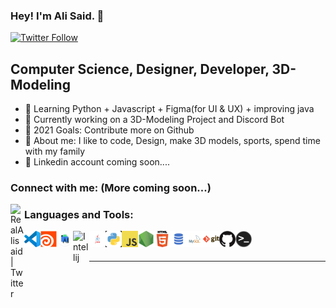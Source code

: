 ### Hey! I'm Ali Said. 👋

[![Twitter Follow](https://img.shields.io/twitter/follow/RealAliSaid?color=1DA1F2&logo=twitter&style=for-the-badge)](https://twitter.com/intent/follow?original_referer=https%3A%2F%2Fgithub.com%2FRealAliSaid&screen_name=RealAliSaid)

## Computer Science, Designer, Developer, 3D-Modeling

- 🔴 Learning Python + Javascript + Figma(for UI & UX) + improving java
- 🔴 Currently working on a 3D-Modeling Project and Discord Bot
- 🔴 2021 Goals: Contribute more on Github
- 🔴 About me: I like to code, Design, make 3D models, sports, spend time with my family
- 🔴 Linkedin account coming soon....

### Connect with me: (More coming soon...)

[<img align="left" alt="RealAlisaid | Twitter" width="22px" src="https://cdn.jsdelivr.net/npm/simple-icons@v3/icons/twitter.svg" />][twitter]

### Languages and Tools:
[<img align="left" alt="Visual Studio Code" width="26px" src="https://raw.githubusercontent.com/github/explore/80688e429a7d4ef2fca1e82350fe8e3517d3494d/topics/visual-studio-code/visual-studio-code.png" />][twitter]

[<img align="left" alt="Houdini" width="26px" src="https://raw.githubusercontent.com/ALISKING/Images-for-Github-Bio/main/Houdini3D_icon.png" />][houdini]

[<img align="left" alt="Android Studio" width="26px" src="https://raw.githubusercontent.com/ALISKING/Images-for-Github-Bio/main/android-studio.png" />][twitter]

[<img align="left" alt="Intellij" width="26px" src="https://raw.githubusercontent.com/ALISKING/Images/main/IntelliJ_IDEA_Logo.svg_.png?token=ANWRTQDD5ZTASCTU3RBF55TA4RUDQ" />][twitter]

[<img align="left" alt="Java" width="26px" src="https://raw.githubusercontent.com/ALISKING/Images-for-Github-Bio/main/java.png" />][twitter]

[<img align="left" alt="Python" width="26px" src="https://raw.githubusercontent.com/ALISKING/Images-for-Github-Bio/main/py.png" />][twitter]

[<img align="left" alt="JavaScript" width="26px" src="https://raw.githubusercontent.com/github/explore/80688e429a7d4ef2fca1e82350fe8e3517d3494d/topics/javascript/javascript.png" />][twitter]

[<img align="left" alt="Node.js" width="26px" src="https://raw.githubusercontent.com/github/explore/80688e429a7d4ef2fca1e82350fe8e3517d3494d/topics/nodejs/nodejs.png" />][twitter]

[<img align="left" alt="HTML5" width="26px" src="https://raw.githubusercontent.com/github/explore/80688e429a7d4ef2fca1e82350fe8e3517d3494d/topics/html/html.png" />][twitter]

[<img align="left" alt="SQL" width="26px" src="https://raw.githubusercontent.com/github/explore/80688e429a7d4ef2fca1e82350fe8e3517d3494d/topics/sql/sql.png" />][twitter]

[<img align="left" alt="MySQL" width="26px" src="https://raw.githubusercontent.com/github/explore/80688e429a7d4ef2fca1e82350fe8e3517d3494d/topics/mysql/mysql.png" />][twitter]

[<img align="left" alt="Git" width="26px" src="https://raw.githubusercontent.com/github/explore/80688e429a7d4ef2fca1e82350fe8e3517d3494d/topics/git/git.png" />][twitter]

[<img align="left" alt="GitHub" width="26px" src="https://raw.githubusercontent.com/github/explore/78df643247d429f6cc873026c0622819ad797942/topics/github/github.png" />][twitter]

[<img align="left" alt="Terminal" width="26px" src="https://raw.githubusercontent.com/github/explore/80688e429a7d4ef2fca1e82350fe8e3517d3494d/topics/terminal/terminal.png" />][twitter]


<br />
<br />

---

</details>

[twitter]: https://twitter.com/RealAliSaid
[houdini]: https://www.sidefx.com/profile/A-S-K/
